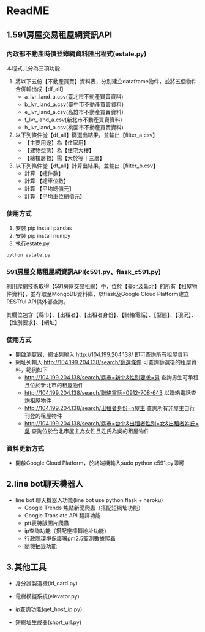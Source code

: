 # ReadME

## 1.591房屋交易租屋網資訊API

### 內政部不動產時價登錄網資料匯出程式(estate.py)
本程式共分為三項功能
1. 將以下五份【不動產買賣】資料表，分別建立dataframe物件，並將五個物件合併輸出成【df_all】
    * a_lvr_land_a.csv(臺北市不動產買賣資料)
    * b_lvr_land_a.csv(臺中市不動產買賣資料)
    * e_lvr_land_a.csv(高雄市不動產買賣資料)
    * f_lvr_land_a.csv(新北市不動產買賣資料)
    * h_lvr_land_a.csv(桃園市不動產買賣資料)
2. 以下列條件從【df_all】篩選出結果，並輸出【filter_a.csv】
    * 【主要用途】為【住家用】
    * 【建物型態】為【住宅大樓】
    * 【總樓層數】需【大於等十三層】
3. 以下列條件從【df_all】計算出結果，並輸出【filter_b.csv】
    * 計算 【總件數】
    * 計算 【總車位數】
    * 計算 【平均總價元】
    * 計算 【平均車位總價元】

### 使用方式
1. 安裝 pip install pandas
2. 安裝 pip install numpy
3. 執行estate.py
```bash
python estate.py
```

### 591房屋交易租屋網資訊API(c591.py、flask_c591.py)
利用爬網技術取得【591房屋交易租網】中，位於【臺北及新北】的所有【租屋物件資料】，並存取至MongoDB資料庫，以flask及Google Cloud Platform建立RESTful API供外部查詢。

其欄位包含【縣市】、【出租者】、【出租者身份】、【聯絡電話】、【型態】、【現況】、【性別要求】、【網址】

### 使用方式
* 開啟瀏覽器，網址列輸入 http://104.199.204.138/ 即可查詢所有租屋資料
* 網址列輸入 http://104.199.204.138/search/篩選條件 可查詢篩選後的租屋資料，範例如下
    * http://104.199.204.138/search/縣市=新北&性別要求=男 查詢男生可承租且位於新北市的租屋物件
    * http://104.199.204.138/search/聯絡電話=0912-708-643 以聯絡電話查詢租屋物件
    * http://104.199.204.138/search/出租者身份=n屋主 查詢所有非屋主自行刊登的租屋物件
    * http://104.199.204.138/search/縣市=台北&出租者性別=女&出租者姓氏=吳 查詢位於台北市屋主為女性且姓氏為吳的租屋物件
     
### 資料更新方式
* 開啟Google Cloud Platform，於終端機輸入sudo python c591.py即可


## 2.line bot聊天機器人

* line bot 聊天機器人功能(line bot use python flask + heroku)
    * Google Trends 焦點新聞爬蟲（搭配短網址功能）
    * Google Translate API 翻譯功能
    * ptt表特版圖片爬蟲
    * ip查詢功能（搭配座標轉地址功能）
    * 行政院環境保護署pm2.5監測數據爬蟲
    * 隨機抽籤功能

## 3.其他工具

* 身分證製造機(id_card.py)

* 電梯模擬系統(elevator.py)

* ip查詢功能(get_host_ip.py)

* 短網址生成器(short_url.py)